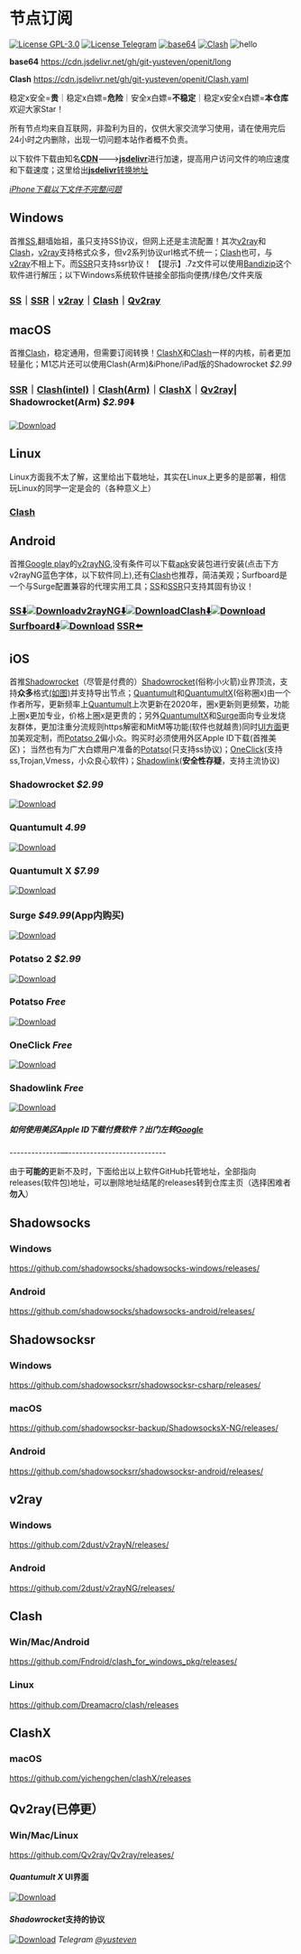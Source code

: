 # 节点订阅

[![License GPL-3.0](https://img.shields.io/badge/license-GPL--3.0-green.svg?style=plastic)](https://github.com/git-yusteven/openit/blob/main/LICENSE)
[![License Telegram](https://img.shields.io/badge/Telegram-@ShareCentrePro-blue.svg?style=plastic)](https://t.me/ShareCentrePro)
[![base64](https://img.shields.io/badge/base64-Passed-brightgreen.svg?style=flat-square&logo=GitHub)](https://github.com/git-yusteven/openit/blob/main/long)
[![Clash](https://img.shields.io/badge/Clash-Passed-brightgreen.svg?style=flat-square&logo=GitHub)](https://github.com/git-yusteven/openit/blob/main/Clash.yaml)
![hello](https://github-watch.vercel.app/api/counter)

**base64** https://cdn.jsdelivr.net/gh/git-yusteven/openit/long

**Clash**  https://cdn.jsdelivr.net/gh/git-yusteven/openit/Clash.yaml

稳定x安全=**贵**｜稳定x白嫖=**危险**｜安全x白嫖=**不稳定**｜稳定x安全x白嫖=**本仓库** 欢迎大家Star！

所有节点均来自互联网，非盈利为目的，仅供大家交流学习使用，请在使用完后24小时之内删除，出现一切问题本站作者概不负责。

以下软件下载由知名[**CDN**](https://www.huaweicloud.com/zhishi/edit-590710.html)--->[**jsdelivr**](https://www.jsdelivr.com/)进行加速，提高用户访问文件的响应速度和下载速度；这里给出[**jsdelivr**转换地址](https://www.jsdelivr.com/github)

[*iPhone下载以下文件不完整问题*](https://github.com/git-yusteven/openit/issues/75#issue-1125103761)
## Windows
首推[SS](https://github.com/git-yusteven/openit#shadowsocks),翻墙始祖，虽只支持SS协议，但网上还是主流配置！其次[v2ray](https://github.com/git-yusteven/openit#v2ray)和[Clash](https://github.com/git-yusteven/openit#clash)，[v2ray](https://github.com/git-yusteven/openit#v2ray)支持格式众多，但v2系列协议url格式不统一；[Clash](https://github.com/git-yusteven/openit#clash)也可，与[v2ray](https://github.com/git-yusteven/openit#v2ray)不相上下。而[SSR](https://github.com/git-yusteven/openit#shadowsocksr)只支持ssr协议！
【提示】.7z文件可以使用[Bandizip](https://www.bandisoft.com/bandizip/dl.php?std-all)这个软件进行解压；以下Windows系统软件链接全部指向便携/绿色/文件夹版
### [SS](https://cdn.jsdelivr.net/gh/shadowsocks/shadowsocks-windows@releases/download/4.4.0.0/Shadowsocks-4.4.0.185.zip)｜[SSR](https://cdn.jsdelivr.net/gh/shadowsocksrr/shadowsocksr-csharp@releases/download/4.9.2/ShadowsocksR-win-4.9.2.zip)｜[v2ray](https://cdn.jsdelivr.net/gh/2dust/v2rayN@releases/download/4.29/v2rayN-Core.zip)｜[Clash](https://cdn.jsdelivr.net/gh/Fndroid/clash_for_windows_pkg@releases/download/0.19.7/Clash.for.Windows-0.19.7-win.7z)｜[Qv2ray](https://cdn.jsdelivr.net/gh/Qv2ray/Qv2ray@releases/download/v2.7.0/Qv2ray-v2.7.0-Windows.7z)

## macOS
首推[Clash](https://github.com/git-yusteven/openit#clash)，稳定通用，但需要订阅转换！[ClashX](https://github.com/git-yusteven/openit#clashx)和[Clash](https://github.com/git-yusteven/openit#clash)一样的内核，前者更加轻量化；M1芯片还可以使用Clash(Arm)&iPhone/iPad版的Shadowrocket *$2.99*
### [SSR](https://github.com/shadowsocksr-backup/ShadowsocksX-NG/releases/download/1.4.2-R8-subscribe-alpha-3/ShadowsocksX-NG-R8.dmg)｜[Clash(intel)](https://cdn.jsdelivr.net/gh/Fndroid/clash_for_windows_pkg@releases/download/0.19.7/Clash.for.Windows-0.19.7-mac.7z)｜[Clash(Arm)](https://cdn.jsdelivr.net/gh/Fndroid/clash_for_windows_pkg@releases/download/0.19.7/Clash.for.Windows-0.19.7-arm64-mac.7z)｜[ClashX](https://github.com/yichengchen/clashX/releases/download/1.90.0/ClashX.dmg)｜[Qv2ray](https://github.com/Qv2ray/Qv2ray/releases/download/v2.7.0/Qv2ray-v2.7.0-macOS-x64.dmg)| Shadowrocket(Arm) *$2.99*⬇️
[![Download](https://github.com/git-yusteven/tag/raw/main/macos-black.svg?inline)](https://apps.apple.com/app/shadowrocket/id932747118)

## Linux
Linux方面我不太了解，这里给出下载地址，其实在Linux上更多的是部署，相信玩Linux的同学一定是会的（各种意义上）
### [Clash](https://github.com/Dreamacro/clash/releases)

## Android 
首推[Google play](https://play.google.com/store/apps)的[v2rayNG](https://github.com/git-yusteven/openit#android-3),没有条件可以下载[apk](https://wikipedia.org/wiki/APK)安装包进行安装(点击下方v2rayNG蓝色字体，以下软件同上),还有[Clash](https://github.com/git-yusteven/openit#clash)也推荐，简洁美观；Surfboard是一个与Surge配置兼容的代理实用工具；[SS](https://github.com/git-yusteven/openit#android-1)和[SSR](https://github.com/git-yusteven/openit#android-2)只支持其固有协议！
### [SS⬇️](https://apkpure.com/shadowsocks/com.github.shadowsocks/download)[![Download](https://play.google.com/intl/en_us/badges/static/images/badges/en_badge_web_generic.png)](https://play.google.com/store/apps/details?id=com.github.shadowsocks)[v2rayNG⬇️](https://apkpure.com/v2rayng/com.v2ray.ang/download)[![Download](https://play.google.com/intl/en_us/badges/static/images/badges/en_badge_web_generic.png)](https://play.google.com/store/apps/details?id=com.v2ray.ang)[Clash⬇️](https://apkpure.com/clash-for-android/com.github.kr328.clash/download)[![Download](https://play.google.com/intl/en_us/badges/static/images/badges/en_badge_web_generic.png)](https://play.google.com/store/apps/details?id=com.github.kr328.clash)[Surfboard⬇️](https://apkpure.com/surfboard/com.getsurfboard/download)[![Download](https://play.google.com/intl/en_us/badges/static/images/badges/en_badge_web_generic.png)](https://play.google.com/store/apps/details?id=com.getsurfboard) [SSR⬅️](https://github.com/shadowsocksrr/shadowsocksr-android/releases/download/3.5.3/shadowsocksr-android-3.5.3.apk)

## iOS
首推[Shadowrocket](https://github.com/git-yusteven/openit#shadowrocket-299)（尽管是付费的）[Shadowrocket](https://github.com/git-yusteven/openit#shadowrocket-299)(俗称小火箭)业界顶流，支持**众多**格式[(如图)](https://github.com/git-yusteven/openit#shadowrocket支持的协议)并支持导出节点；[Quantumult](https://github.com/git-yusteven/openit#quantumult--499)和[QuantumultX](https://github.com/git-yusteven/openit#quantumult-x-799)(俗称圈x)由一个作者所写，更新频率上[Quantumult](https://github.com/git-yusteven/openit#quantumult--499)上次更新在2020年，圈x更新则更频繁，功能上圈x更加专业，价格上圈x是更贵的；另外[QuantumultX](https://github.com/git-yusteven/openit#quantumult-x-799)和[Surge](https://github.com/git-yusteven/openit#surge-4999app内购买)面向专业发烧友群体，更加注重分流规则https解密和MitM等功能(软件也就越贵)同时[UI方面](https://github.com/git-yusteven/openit#quantumult-x-ui界面)更加美观定制，而[Potatso 2](https://github.com/git-yusteven/openit#potatso-2--299)偏小众。购买时必须使用外区Apple ID下载(首推美区)；
当然也有为广大白嫖用户准备的[Potatso](https://github.com/git-yusteven/openit#potatso--free)(只支持ss协议)；[OneClick](https://github.com/git-yusteven/openit#oneclick--free)(支持ss,Trojan,Vmess，小众良心软件)；[Shadowlink](https://github.com/git-yusteven/openit#shadowlink--free)(**安全性存疑**，支持主流协议)
### Shadowrocket *$2.99*
[![Download](https://github.com/git-yusteven/tag/raw/main/ios-black.svg?inline)](https://apps.apple.com/app/shadowrocket/id932747118)
### Quantumult  *4.99*
[![Download](https://github.com/git-yusteven/tag/raw/main/ios-black.svg?inline)](https://apps.apple.com/app/quantumult/id1252015438)
### Quantumult X *$7.99*
[![Download](https://github.com/git-yusteven/tag/raw/main/ios-black.svg?inline)](https://apps.apple.com/app/quantumult-x/id1443988620)
### Surge *$49.99*(App内购买)
[![Download](https://github.com/git-yusteven/tag/raw/main/ios-black.svg?inline)](https://apps.apple.com/app/surge-4/id1442620678)
### Potatso 2  *$2.99*
[![Download](https://github.com/git-yusteven/tag/raw/main/ios-black.svg?inline)](https://apps.apple.com/app/potatso-2/id1162704202)
### Potatso  *Free*
[![Download](https://github.com/git-yusteven/tag/raw/main/ios-black.svg?inline)](https://apps.apple.com/app/shadowrocket/id1239860606)
### OneClick  *Free*
[![Download](https://github.com/git-yusteven/tag/raw/main/ios-black.svg?inline)](https://apps.apple.com/app/oneclick-safe-easy-fast/id1545555197)
### Shadowlink  *Free*
[![Download](https://github.com/git-yusteven/tag/raw/main/ios-black.svg?inline)](https://apps.apple.com/app/shadowlink-shadowsocks-vpn/id1439686518)
##### 如何使用美区Apple ID下载付费软件？出门左转[*Google*](https://www.google.com/search?q=%E5%A6%82%E4%BD%95%E4%BD%BF%E7%94%A8%E7%BE%8E%E5%8C%BAApple+ID%E4%B8%8B%E8%BD%BD%E4%BB%98%E8%B4%B9%E8%BD%AF%E4%BB%B6%EF%BC%9F&ie=UTF-8&oe=UTF-8)
--------------—---------------------------

由于**可能的**更新不及时，下面给出以上软件GitHub托管地址，全部指向releases(软件包)地址，可以删除地址结尾的releases转到仓库主页（选择困难者**勿入**）
## Shadowsocks
### Windows
https://github.com/shadowsocks/shadowsocks-windows/releases/
### Android
https://github.com/shadowsocks/shadowsocks-android/releases/

## Shadowsocksr
### Windows
https://github.com/shadowsocksrr/shadowsocksr-csharp/releases/
### macOS
https://github.com/shadowsocksr-backup/ShadowsocksX-NG/releases/
### Android
https://github.com/shadowsocksrr/shadowsocksr-android/releases/

## v2ray
### Windows
https://github.com/2dust/v2rayN/releases/
### Android
https://github.com/2dust/v2rayNG/releases/

## Clash
### Win/Mac/Android
https://github.com/Fndroid/clash_for_windows_pkg/releases/
### Linux
https://github.com/Dreamacro/clash/releases

## ClashX
### macOS
https://github.com/yichengchen/clashX/releases

## Qv2ray(已停更）
### Win/Mac/Linux
https://github.com/Qv2ray/Qv2ray/releases/

#### *Quantumult X* UI界面
[![Download](https://github.com/git-yusteven/openit/raw/main/images/5B76AB90-F19A-42C1-A4B8-13E626D1D088.jpeg)](https://apps.apple.com/app/quantumult-x/id1443988620)
#### *Shadowrocket*支持的协议
[![Download](https://github.com/git-yusteven/openit/blob/main/images/26A8345A-1165-40B7-A4D9-5C4A2D91B11A.jpeg)](https://apps.apple.com/app/shadowrocket/id932747118)
*Telegram* [*@yusteven*](https://t.me/yusteven)
